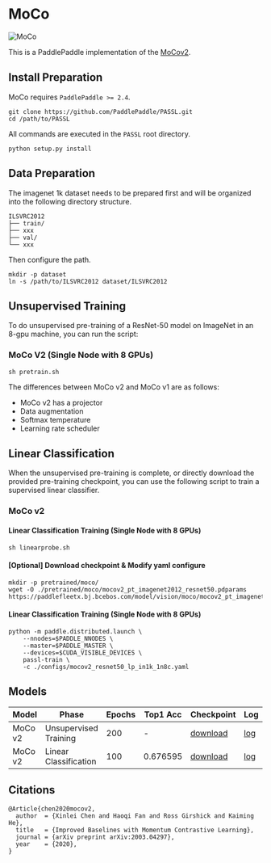 # MoCo
![MoCo](https://user-images.githubusercontent.com/11435359/71603927-0ca98d00-2b14-11ea-9fd8-10d984a2de45.png)

This is a PaddlePaddle implementation of the 
[MoCov2](https://arxiv.org/abs/2003.04297).


## Install Preparation

MoCo requires `PaddlePaddle >= 2.4`.
```shell
git clone https://github.com/PaddlePaddle/PASSL.git
cd /path/to/PASSL
```

All commands are executed in the `PASSL` root directory.

```shell
python setup.py install
```

## Data Preparation

The imagenet 1k dataset needs to be prepared first and will be organized into the following directory structure.

```shell
ILSVRC2012
├── train/
├── xxx
├── val/
└── xxx
```

Then configure the path.

```shell
mkdir -p dataset
ln -s /path/to/ILSVRC2012 dataset/ILSVRC2012
```

## Unsupervised Training

To do unsupervised pre-training of a ResNet-50 model on ImageNet in an 8-gpu machine, you can run the script: 

### MoCo V2 (Single Node with 8 GPUs)
```shell
sh pretrain.sh
```

The differences between MoCo v2 and MoCo v1 are as follows:
* MoCo v2 has a projector
* Data augmentation
* Softmax temperature
* Learning rate scheduler

## Linear Classification

When the unsupervised pre-training is complete, or directly download the provided pre-training checkpoint, you can use the following script to train a supervised linear classifier.
### MoCo v2

#### Linear Classification Training (Single Node with 8 GPUs)

```shell
sh linearprobe.sh
```


#### [Optional] Download checkpoint & Modify yaml  configure
```shell
mkdir -p pretrained/moco/
wget -O ./pretrained/moco/mocov2_pt_imagenet2012_resnet50.pdparams https://paddlefleetx.bj.bcebos.com/model/vision/moco/mocov2_pt_imagenet2012_resnet50.pdparams
```

#### Linear Classification Training (Single Node with 8 GPUs)

```shell
python -m paddle.distributed.launch \
    --nnodes=$PADDLE_NNODES \
    --master=$PADDLE_MASTER \
    --devices=$CUDA_VISIBLE_DEVICES \
    passl-train \
    -c ./configs/mocov2_resnet50_lp_in1k_1n8c.yaml
```

## Models

| Model   | Phase                 | Epochs | Top1 Acc | Checkpoint                                                   | Log                                                          |
| ------- | --------------------- | ------ | -------- | ------------------------------------------------------------ | ------------------------------------------------------------ |
| MoCo v2 | Unsupervised Training | 200    | -        | [download](https://paddlefleetx.bj.bcebos.com/model/vision/moco/mocov2_pt_imagenet2012_resnet50.pdparams) | [log](https://paddlefleetx.bj.bcebos.com/model/vision/moco/mocov2_pt_imagenet2012_resnet50.log) |
| MoCo v2 | Linear Classification | 100    | 0.676595 | [download](https://paddlefleetx.bj.bcebos.com/model/vision/moco/mocov2_lincls_imagenet2012_resnet50.pdparams) | [log](https://paddlefleetx.bj.bcebos.com/model/vision/moco/mocov2_lincls_imagenet2012_resnet50.log) |


## Citations

```
@Article{chen2020mocov2,
  author  = {Xinlei Chen and Haoqi Fan and Ross Girshick and Kaiming He},
  title   = {Improved Baselines with Momentum Contrastive Learning},
  journal = {arXiv preprint arXiv:2003.04297},
  year    = {2020},
}
```
